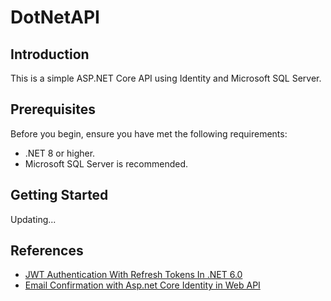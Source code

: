 # DotNetAPI

## Introduction
This is a simple ASP.NET Core API using Identity and Microsoft SQL Server.

## Prerequisites
Before you begin, ensure you have met the following requirements:
* .NET 8 or higher.
* Microsoft SQL Server is recommended.

## Getting Started
Updating...

## References
* [JWT Authentication With Refresh Tokens In .NET 6.0](https://www.c-sharpcorner.com/article/jwt-authentication-with-refresh-tokens-in-net-6-0/)
* [Email Confirmation with Asp.net Core Identity in Web API](https://webtutorialstack.com/dot-net-framework/email-confirmation-with-asp-net-core-identity/)